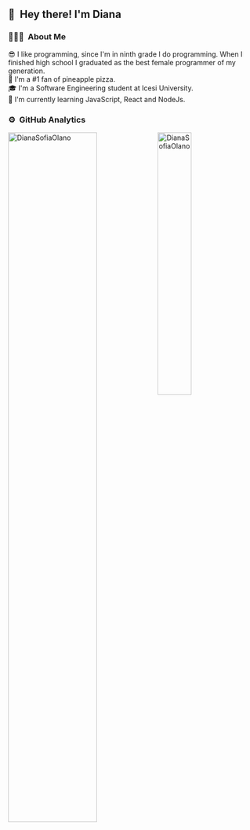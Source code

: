 ## 👋 &nbsp;Hey there! I'm Diana

### 👩🏾‍💻 &nbsp;About Me

😎&nbsp;I like programming, since I'm in ninth grade I do programming. When I finished high school I graduated as the best female programmer of my generation.\
🍕&nbsp;I'm a #1 fan of pineapple pizza.\
🎓&nbsp;I'm a Software Engineering student at Icesi University.\
🧠&nbsp;I'm currently learning JavaScript, React and NodeJs.

### ⚙️ &nbsp;GitHub Analytics

<img align="left" src="https://github-readme-stats.vercel.app/api?username=DianaSofiaOlano&show_icons=true&theme=react&include_all_commits=true&locale=en" alt="DianaSofiaOlano" width="60%">

<img src="https://github-readme-stats.vercel.app/api/top-langs?username=DianaSofiaOlano&show_icons=true&theme=react&include_all_commits=true&locale=en&layout=compact" alt="DianaSofiaOlano" width="37%">
